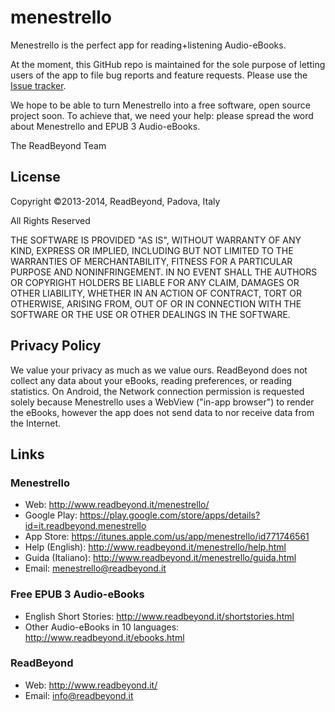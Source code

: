 menestrello
===========

Menestrello is the perfect app for reading+listening Audio-eBooks.

At the moment, this GitHub repo is maintained for the sole purpose
of letting users of the app to file bug reports and feature requests.
Please use the [Issue tracker](https://github.com/readbeyond/menestrello/issues).

We hope to be able to turn Menestrello into a free software, open source project soon.
To achieve that, we need your help: please spread the word about Menestrello and EPUB 3 Audio-eBooks.

The ReadBeyond Team



## License

Copyright ©2013-2014, ReadBeyond, Padova, Italy

All Rights Reserved

THE SOFTWARE IS PROVIDED "AS IS", WITHOUT WARRANTY OF ANY KIND, EXPRESS OR IMPLIED, INCLUDING BUT NOT LIMITED TO THE WARRANTIES OF MERCHANTABILITY, FITNESS FOR A PARTICULAR PURPOSE AND NONINFRINGEMENT. IN NO EVENT SHALL THE AUTHORS OR COPYRIGHT HOLDERS BE LIABLE FOR ANY CLAIM, DAMAGES OR OTHER LIABILITY, WHETHER IN AN ACTION OF CONTRACT, TORT OR OTHERWISE, ARISING FROM, OUT OF OR IN CONNECTION WITH THE SOFTWARE OR THE USE OR OTHER DEALINGS IN THE SOFTWARE.

## Privacy Policy

We value your privacy as much as we value ours. ReadBeyond does not collect any data about your eBooks, reading preferences, or reading statistics. On Android, the Network connection permission is requested solely because Menestrello uses a WebView ("in-app browser") to render the eBooks, however the app does not send data to nor receive data from the Internet.

## Links

### Menestrello

* Web: http://www.readbeyond.it/menestrello/
* Google Play: https://play.google.com/store/apps/details?id=it.readbeyond.menestrello
* App Store: https://itunes.apple.com/us/app/menestrello/id771746561
* Help (English): http://www.readbeyond.it/menestrello/help.html
* Guida (Italiano): http://www.readbeyond.it/menestrello/guida.html
* Email: menestrello@readbeyond.it

### Free EPUB 3 Audio-eBooks

* English Short Stories: http://www.readbeyond.it/shortstories.html
* Other Audio-eBooks in 10 languages: http://www.readbeyond.it/ebooks.html

### ReadBeyond

* Web: http://www.readbeyond.it/
* Email: info@readbeyond.it
